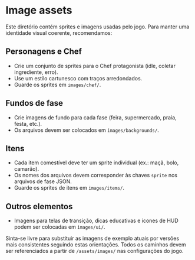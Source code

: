 # Image assets

Este diretório contém sprites e imagens usadas pelo jogo. Para manter uma identidade visual coerente, recomendamos:

## Personagens e Chef

- Crie um conjunto de sprites para o Chef protagonista (idle, coletar ingrediente, erro).
- Use um estilo cartunesco com traços arredondados.
- Guarde os sprites em `images/chef/`.

## Fundos de fase

- Crie imagens de fundo para cada fase (feira, supermercado, praia, festa, etc.).
- Os arquivos devem ser colocados em `images/backgrounds/`.

## Itens

- Cada item comestível deve ter um sprite individual (ex.: maçã, bolo, camarão).
- Os nomes dos arquivos devem corresponder às chaves `sprite` nos arquivos de fase JSON.
- Guarde os sprites de itens em `images/items/`.

## Outros elementos

- Imagens para telas de transição, dicas educativas e ícones de HUD podem ser colocadas em `images/ui/`.

Sinta-se livre para substituir as imagens de exemplo atuais por versões mais consistentes seguindo estas orientações. Todos os caminhos devem ser referenciados a partir de `/assets/images/` nas configurações do jogo.
